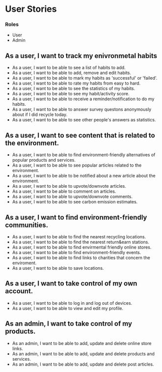 # User Stories

### Roles

- User
- Admin

## As a user, I want to track my enivronmetal habits
- As a user, I want to be able to see a list of habits to add.
- As a user, I want to be able to add, remove and edit habits.
- As a user, I want to be able to mark my habits as 'successful' or 'failed'.
- As a user, I want to be able to rate my habits from easy to hard.
- As a user, I want to be able to see the statistics of my habits.
- As a user, I want to be able to see my habit/activity score.
- As a user, I want to be able to receive a reminder/notification to do my habits.
- As a user, I want to be able to answer survey questons anonymously about if I did recycle today.
- As a user, I want to be able to see other people's answers as statistics.

## As a user, I want to see content that is related to the environment.
- As a user, I want to be able to find environment-friendly alternatives of popular products and services.
- As a user, I want to be able to see popular articles related to the environment.
- As a user, I want to be able to be notified about a new article about the environment.
- As a user, I want to be able to upvote/downvote articles.
- As a user, I want to be able to comment on articles.
- As a user, I want to be able to upvote/downvote comments.
- As a user, I want to be able to see carbon emission estimates.

## As a user, I want to find environment-friendly communities.
- As a user, I want to be able to find the nearest recycling locations.
- As a user, I want to be able to find the nearest return&earn stations.
- As a user, I want to be able to find envirmental friendly online stores.
- As a user, I want to be able to find environment-friendly events.
- As a user, I want to be able to find links to charities that concern the enviroment.
- As a user, I want to be able to save locations.

## As a user, I want to take control of my own account.
- As a user, I want to be able to log in and log out of devices.
- As a user, I want to be able to view and edit my profile.

## As an admin, I want to take control of my products.
- As an admin, I want to be able to add, update and delete online store links.
- As an admin, I want to be able to add, update and delete products and services.
- As an admin, I want to be able to add, update and delete post articles.
